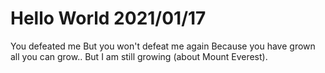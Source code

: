 # Hello World 2021/01/17

You defeated me But you won't defeat me again Because you have grown all you can grow.. But I am still growing (about Mount Everest).
